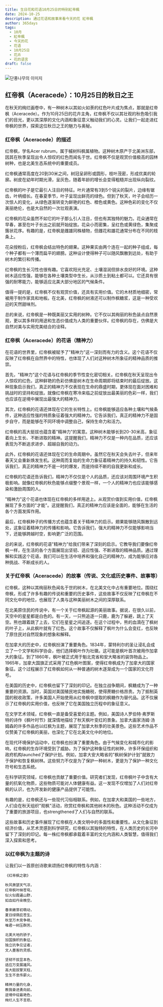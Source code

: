 ```yaml
---
title: 生日花和花语10月25日的特别紅帝楓
date: 2024-10-25
description: 通过花语和故事来看今天的花 紅帝楓
author: 365days
tags:
  - 10月
  - 紅帝楓
  - 今天的花
  - 花语
  - 10月25日
  - 花卉
  - 花的语言
draft: false
---
```



![단풍나무의 이미지](https://cdn.pixabay.com/photo/2016/12/22/03/34/red-leaves-1924443_1280.jpg#center)


## 红帝枫（Aceracede）：10月25日的秋日之王

在秋天的绚烂画卷中，有一种树木以其如火如荼的红色叶片成为焦点，那就是红帝枫（Aceracede）。作为10月25日的花卉主角，红帝枫不仅以其壮观的秋色吸引我们的目光，更以其深厚的文化内涵和象征意义触动我们的心灵。让我们一起走进红帝枫的世界，探索这位秋日之王的魅力与奥秘。

### 红帝枫（Aceracede）的描述

红帝枫，学名Acer rubrum，属于槭树科枫属植物。这种树木原产于北美洲东部，因其在秋季呈现出令人惊叹的红色而闻名于世。红帝枫不仅是观赏价值极高的园林树种，也是北美生态系统中的重要成员。

红帝枫通常高度在20到30米之间，树冠呈卵形或圆形，枝叶茂密，形成优美的轮廓。树皮在幼年时期光滑，呈灰色，随着年龄的增长会变得粗糙并出现纵向裂纹。

红帝枫的叶子是它最引人注目的特征。叶片通常有3到5个锐尖的裂片，边缘有锯齿，叶柄细长。在春夏季节，叶子呈现出鲜亮的绿色。但到了秋天，叶子会经历一次惊人的变化，从绿色逐渐转变为鲜艳的红色、橙色或黄色。这种色彩的变化不仅美丽绝伦，也是大自然的一次壮观表演。

红帝枫的花朵虽然不如它的叶子那么引人注目，但也有其独特的魅力。花朵通常在早春，甚至在叶子长出之前就开始绽放。花朵小而密集，呈红色或黄绿色，集聚成簇状花序。有趣的是，红帝枫是雌雄同株植物，但雌花和雄花通常分布在不同的枝条上。

花朵授粉后，红帝枫会结出特色的翅果。这种果实由两个连在一起的种子组成，每个种子都有一个薄而扁平的翅膀。这种设计使得种子可以随风飘散到远处，有助于树木的繁衍和传播。

红帝枫的生长习性也很有趣。它喜欢阳光充足、土壤湿润但排水良好的环境。这种树木适应性强，能够在各种土壤类型中生长，从沙质土到粘土都可以。它还具有很强的耐寒能力，能够适应北美大部分地区的气候条件。

值得一提的是，红帝枫不仅有观赏价值，还具有实用价值。它的木材质地细密，常被用于制作家具和地板。在北美，红帝枫的树液还可以制作枫糖浆，这是一种受欢迎的天然甜味剂。

总的来说，红帝枫是一种既美丽又实用的树种。它不仅以其绚丽的秋色装点自然景观，更以其多样的用途和生态价值成为人类的重要伙伴。红帝枫的存在，仿佛是大自然对美与实用完美结合的诠释。

### 红帝枫（Aceracede）的花语（精神力）

在花语的世界里，红帝枫被赋予了"精神力"这一深刻而有力的含义。这个花语不仅反映了红帝枫在自然界中的特性，也体现了人们对这种树木所象征的精神品质的推崇。

首先，"精神力"这个花语与红帝枫的季节性变化密切相关。红帝枫在秋天呈现出令人惊叹的红色，这种鲜艳的色彩仿佛是树木在生命周期即将结束时的最后绽放。这种现象启示我们，真正的精神力不仅表现在生命的鼎盛时期，更体现在面对困难和挑战时的坚持和绽放。就像红帝枫在寒冷来临之前绽放出最美丽的色彩一样，我们也应该在逆境中展现出最强大的精神力。

其次，红帝枫的花语还体现在它的生长特性上。红帝枫能够适应各种土壤和气候条件，这种适应性强的特质象征着强大的精神力。它告诉我们，真正的精神力不是固步自守，而是能够在不同环境中调整自己，保持生命力和活力。

红帝枫的高大挺拔也蕴含着"精神力"的寓意。这种树木能够长到20-30米高，象征着向上生长、不断进取的精神。这提醒我们，精神力不仅是一种内在品质，还应该表现为不断追求进步、超越自我的动力。

此外，红帝枫的花语还体现在它的生命周期中。虽然它在秋天会失去叶子，但来年春天又会重新焕发生机。这种周而复始的生命力象征着精神力的持久和韧性。它告诉我们，真正的精神力不是一时的爆发，而是持续不断的自我更新和成长。

红帝枫的花语还告诉我们，精神力不仅仅是个人的品质，还应该对周围环境产生积极影响。就像红帝枫的秋色能够点缀整个景观一样，一个人的精神力也应该能够感染和激励周围的人。

"精神力"这个花语也体现在红帝枫的多样用途上。从观赏价值到实用价值，红帝枫展现了多方面的"才能"。这提醒我们，真正的精神力应该是全面的，能够在生活的各个方面发挥作用。

最后，红帝枫种子的传播方式也蕴含着关于精神力的启示。翅果能够随风飘散到远处，这象征着精神力的传播和影响。它告诉我们，强大的精神力不仅能够影响当下，还能够跨越时空，影响更广泛的范围。

总的来说，红帝枫的花语"精神力"给我们带来了深刻的启示。它教导我们要像红帝枫一样，在生活的各个方面展现出坚韧、适应性强、不断进取的精神品质。通过理解和实践这个花语，我们可以在生活中培养和强化自己的精神力，成为能够应对各种挑战、不断成长的人。

### 关于红帝枫（Aceracede）的故事（传说、文化或历史事件、故事等）

红帝枫，这种以其绚丽秋色闻名于世的树木，在北美文化中占有重要地位。围绕红帝枫，形成了许多有趣的传说和重要的历史事件，这些故事不仅反映了红帝枫在不同文化中的地位，也展现了人类与这种美丽树木之间的深厚联系。

在北美原住民的传说中，有一个关于红帝枫起源的美丽故事。据说，在很久以前，天空中的星星都是白色的。有一天，一只熊追逐一只鹿，鹿为了躲避，跳上了天空。熊也跟着跳了上去，它们在星星之间追逐。在这个过程中，熊的血滴在了枫树的叶子上，从此枫叶就有了红色。这个故事不仅解释了枫叶为什么会变红，也反映了原住民对自然现象的想象和解释。

在加拿大的历史中，红帝枫扮演了重要角色。1834年，蒙特利尔的圣让浸礼会成立了一个文学和科学协会，他们选择枫叶作为社徽。这可能是枫叶首次被用作加拿大的象征。到了1860年，枫叶被正式用于魁北克省和安大略省的装饰物品上。1965年，加拿大国旗正式采用了红色枫叶图案，使得红帝枫成为了加拿大的国家象征。这个过程展示了红帝枫如何从一种普通的树木逐渐成为一个国家的文化符号。

在美国的历史中，红帝枫也留下了深刻的印记。在独立战争期间，枫糖成为了一种重要的资源。当时，英国对美国殖民地实施糖税，使得蔗糖价格昂贵。为了抵制英国的税收政策，许多美国人开始使用从红帝枫中提取的枫糖作为替代品。这不仅展示了红帝枫的实用价值，也反映了它在美国独立历程中的象征意义。

在文学艺术领域，红帝枫一直是备受喜爱的主题。例如，美国诗人罗伯特·弗罗斯特的诗作《枫叶时节》就深情地描绘了秋天枫叶变红的景象。加拿大画家汤姆·汤姆森的许多作品也以红枫为主题，展现了加拿大秋季的壮美景色。这些艺术作品不仅赞美了红帝枫的美丽，也深化了它在北美文化中的地位。

在现代环境保护运动中，红帝枫也扮演了重要角色。由于气候变化和城市化的影响，红帝枫的生存环境受到了威胁。为了保护这种象征性的树种，许多环保组织和政府机构launched了保护计划。例如，加拿大安大略省的"枫树保护计划"就致力于保护和恢复枫树林。这些努力不仅是为了保护一种树木，更是为了保护一种文化符号和生态系统。

在科学研究领域，红帝枫也贡献了重要价值。研究者们发现，红帝枫叶子中含有大量的抗氧化物质，这些物质可能对人体健康有益。这一发现不仅增加了人们对红帝枫的认识，也为开发新的健康产品提供了可能性。

有趣的是，红帝枫还与一些现代习俗相联系。例如，在加拿大和美国的一些地方，人们会在秋天组织"观枫"活动，欣赏红帝枫和其他树木的秋色。这种活动不仅成为了重要的旅游项目，也strengthened了人们与自然的联系。

这些故事和历史事件展现了红帝枫在人类文明中的多面性和重要性。从文化象征到经济价值，从艺术灵感到科学研究，红帝枫以其独特的特性，在人类历史的长河中留下了深刻的印记。每一株红帝枫都承载着丰富的文化内涵和人类智慧，值得我们深入探索和思考。

### 以红帝枫为主题的诗

让我们以一首原创诗歌来颂扬红帝枫的特性与内涵：

    《红帝枫之歌》

    秋风萧瑟天气凉，
    红帝枫叶映苍穹。
    似火似霞遍山野，
    如血如丹染晚空。

    春来嫩芽初萌动，
    夏日绿荫庇苍生。
    秋至万木竞争艳，
    唯君一树压群芳。

    北美大地的骄子，
    加国旗帜的象征。
    独立抗争见证者，
    文人墨客的灵感。

    坚韧不拔显本色，
    适应万变展雄风。
    高大挺拔擎天柱，
    生生不息传薪火。

    精神力量的化身，
    教我奋进勇向前。
    逆境中绽最艳色，
    绚烂人生不言悲。
